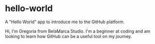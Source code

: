 # hello-world
A "Hello World" app to introduce me to the GitHub platform.

Hi, I'm Gregoria from BelaMarca Studio. I'm a beginner at coding and am looking to learn how GitHub can be a useful tool on my journey.
